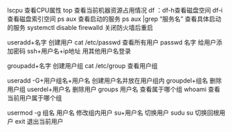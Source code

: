 lscpu 查看CPU属性
top 查看当前机器资源占用情况
df ：df-h查看磁盘空间
       df-i查看磁盘索引空间
ps aux  查看启动的服务
ps aux |grep “服务名”  查看具体启动的服务
systemctl disable firewalld    关闭防火墙后重启

useradd+名字   创建用户
cat /etc/passwd   查看所有用户
passwd 名字   给用户添加密码
ssh+用户名+ip地址   用其他用户名登录


groupadd+名字  创建用户组
cat /etc/group     查看用户组

useradd -G+用户组名+用户名   创建用户名并放在用户组内
groupdel+组名  删除用户组
userdel+用户名  删除用户
groups 用户名    查看属于哪个组
whoami  查看当前用户属于哪个组

usermod -g 组名 用户名   修改组内用户
su+用户名 切换用户
sudu su  切换回根用户
exit 退出当前用户

